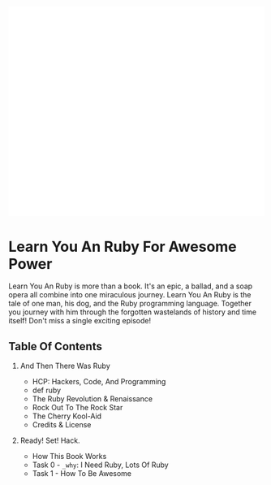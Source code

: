 ![In Russia, Duck Type YOU!](soviet-duck.png)

Learn You An Ruby For Awesome Power
===================================

Learn You An Ruby is more than a book. It's an epic, a ballad, and a soap opera 
all combine into one miraculous journey. Learn You An Ruby is the tale of one 
man, his dog, and the Ruby programming language. Together you journey with him 
through the forgotten wastelands of history and time itself! Don't miss a single
exciting episode!


## Table Of Contents

1. And Then There Was Ruby

    * HCP: Hackers, Code, And Programming
    * def ruby
    * The Ruby Revolution & Renaissance
    * Rock Out To The Rock Star
    * The Cherry Kool-Aid
    * Credits & License

2. Ready! Set! Hack.

    * How This Book Works
    * Task 0 - `_why`: I Need Ruby, Lots Of Ruby
    * Task 1 - How To Be Awesome
